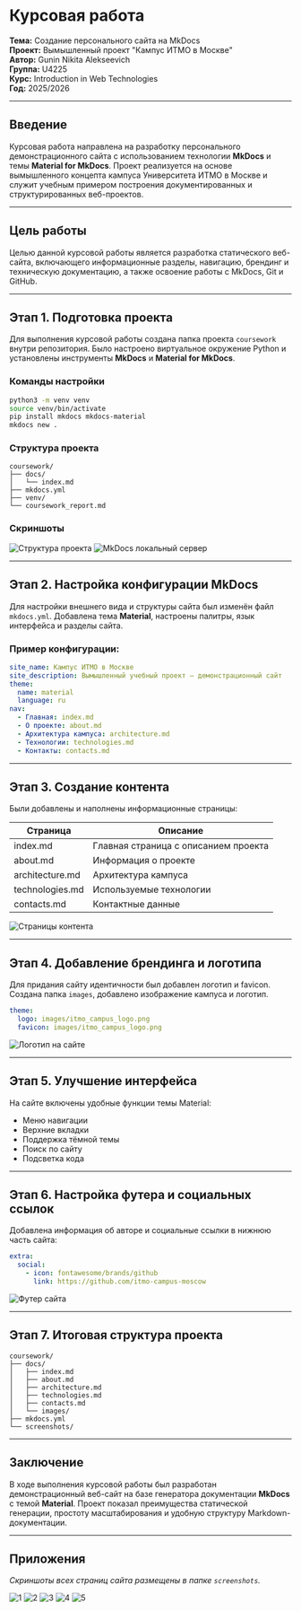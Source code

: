 # Курсовая работа
**Тема:** Создание персонального сайта на MkDocs  
**Проект:** Вымышленный проект "Кампус ИТМО в Москве"  
**Автор:** Gunin Nikita Alekseevich  
**Группа:** U4225  
**Курс:** Introduction in Web Technologies  
**Год:** 2025/2026

---

## Введение
Курсовая работа направлена на разработку персонального демонстрационного сайта с использованием технологии **MkDocs** и темы **Material for MkDocs**. Проект реализуется на основе вымышленного концепта кампуса Университета ИТМО в Москве и служит учебным примером построения документированных и структурированных веб-проектов.

---

## Цель работы
Целью данной курсовой работы является разработка статического веб-сайта, включающего информационные разделы, навигацию, брендинг и техническую документацию, а также освоение работы с MkDocs, Git и GitHub.

---

## Этап 1. Подготовка проекта
Для выполнения курсовой работы создана папка проекта `coursework` внутри репозитория. Было настроено виртуальное окружение Python и установлены инструменты **MkDocs** и **Material for MkDocs**.

### Команды настройки
```bash
python3 -m venv venv
source venv/bin/activate
pip install mkdocs mkdocs-material
mkdocs new .
```

### Структура проекта
```
coursework/
├── docs/
│   └── index.md
├── mkdocs.yml
├── venv/
└── coursework_report.md
```

### Скриншоты
![Структура проекта](screenshots/project_structure.png)
![MkDocs локальный сервер](screenshots/mkdocs_serve.png)

---

## Этап 2. Настройка конфигурации MkDocs
Для настройки внешнего вида и структуры сайта был изменён файл `mkdocs.yml`. Добавлена тема **Material**, настроены палитры, язык интерфейса и разделы сайта.

### Пример конфигурации:
```yaml
site_name: Кампус ИТМО в Москве
site_description: Вымышленный учебный проект – демонстрационный сайт
theme:
  name: material
  language: ru
nav:
  - Главная: index.md
  - О проекте: about.md
  - Архитектура кампуса: architecture.md
  - Технологии: technologies.md
  - Контакты: contacts.md
```

---

## Этап 3. Создание контента
Были добавлены и наполнены информационные страницы:

| Страница | Описание |
|----------|-----------|
| index.md | Главная страница с описанием проекта |
| about.md | Информация о проекте |
| architecture.md | Архитектура кампуса |
| technologies.md | Используемые технологии |
| contacts.md | Контактные данные |

![Страницы контента](screenshots/mkdocs_pages.png)

---

## Этап 4. Добавление брендинга и логотипа
Для придания сайту идентичности был добавлен логотип и favicon. Создана папка `images`, добавлено изображение кампуса и логотип.

```yaml
theme:
  logo: images/itmo_campus_logo.png
  favicon: images/itmo_campus_logo.png
```

![Логотип на сайте](screenshots/logo_in_header.png)

---

## Этап 5. Улучшение интерфейса
На сайте включены удобные функции темы Material:
- Меню навигации
- Верхние вкладки
- Поддержка тёмной темы
- Поиск по сайту
- Подсветка кода

---

## Этап 6. Настройка футера и социальных ссылок
Добавлена информация об авторе и социальные ссылки в нижнюю часть сайта:

```yaml
extra:
  social:
    - icon: fontawesome/brands/github
      link: https://github.com/itmo-campus-moscow
```

![Футер сайта](screenshots/footer.png)

---

## Этап 7. Итоговая структура проекта
```
coursework/
├── docs/
│   ├── index.md
│   ├── about.md
│   ├── architecture.md
│   ├── technologies.md
│   ├── contacts.md
│   └── images/
├── mkdocs.yml
└── screenshots/
```

---

## Заключение
В ходе выполнения курсовой работы был разработан демонстрационный веб-сайт на базе генератора документации **MkDocs** с темой **Material**. Проект показал преимущества статической генерации, простоту масштабирования и удобную структуру Markdown-документации.

---

## Приложения
*Скриншоты всех страниц сайта размещены в папке `screenshots`.*

![1](screenshots/1.png)
![2](screenshots/2.png)
![3](screenshots/3.png)
![4](screenshots/4.png)
![5](screenshots/2.png)